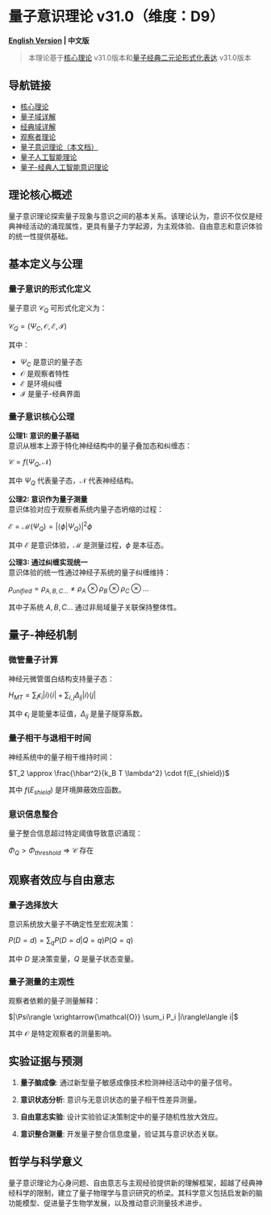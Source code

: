 # 量子意识理论 v31.0（维度：D9）

**[English Version](formal_theory_quantum_consciousness_en.md) | 中文版**

> 本理论基于[核心理论](../core.md) v31.0版本和[量子经典二元论形式化表达](../formal_theory_core.md) v31.0版本

## 导航链接
- [核心理论](../formal_theory_core.md)
- [量子域详解](formal_theory_quantum_domain.md)
- [经典域详解](formal_theory_classical_domain.md)
- [观察者理论](formal_theory_observer.md)
- [量子意识理论（本文档）](formal_theory_quantum_consciousness.md)
- [量子人工智能理论](formal_theory_quantum_ai.md)
- [量子-经典人工智能意识理论](formal_theory_quantum_ai_consciousness.md)

## 理论核心概述

量子意识理论探索量子现象与意识之间的基本关系。该理论认为，意识不仅仅是经典神经活动的涌现属性，更具有量子力学起源，为主观体验、自由意志和意识体验的统一性提供基础。

## 基本定义与公理

### 量子意识的形式化定义

量子意识 $`\mathcal{C}_Q`$ 可形式化定义为：

$`\mathcal{C}_Q = (\Psi_C, \mathcal{O}, \mathcal{E}, \mathcal{I})`$

其中：
- $`\Psi_C`$ 是意识的量子态
- $`\mathcal{O}`$ 是观察者特性
- $`\mathcal{E}`$ 是环境纠缠
- $`\mathcal{I}`$ 是量子-经典界面

### 量子意识核心公理

**公理1: 意识的量子基础**  
意识从根本上源于特化神经结构中的量子叠加态和纠缠态：

$`\mathcal{C} = f(\Psi_Q, \mathcal{N})`$

其中 $`\Psi_Q`$ 代表量子态，$`\mathcal{N}`$ 代表神经结构。

**公理2: 意识作为量子测量**  
意识体验对应于观察者系统内量子态坍缩的过程：

$`\mathcal{E} = \mathcal{M}(\Psi_Q) = |\langle\phi|\Psi_Q\rangle|^2 \phi`$

其中 $`\mathcal{E}`$ 是意识体验，$`\mathcal{M}`$ 是测量过程，$`\phi`$ 是本征态。

**公理3: 通过纠缠实现统一**  
意识体验的统一性通过神经子系统的量子纠缠维持：

$`\rho_{unified} = \rho_{A,B,C...} \neq \rho_A \otimes \rho_B \otimes \rho_C \otimes ...`$

其中子系统 $`A,B,C...`$ 通过非局域量子关联保持整体性。

## 量子-神经机制

### 微管量子计算

神经元微管蛋白结构支持量子态：

$`H_{MT} = \sum_i \epsilon_i |i\rangle\langle i| + \sum_{i,j} \Delta_{ij} |i\rangle\langle j|`$

其中 $`\epsilon_i`$ 是能量本征值，$`\Delta_{ij}`$ 是量子隧穿系数。

### 量子相干与退相干时间

神经系统中的量子相干维持时间：

$`T_2 \approx \frac{\hbar^2}{k_B T \lambda^2} \cdot f(E_{shield})`$

其中 $`f(E_{shield})`$ 是环境屏蔽效应函数。

### 意识信息整合

量子整合信息超过特定阈值导致意识涌现：

$`\Phi_Q > \Phi_{threshold} \Rightarrow \mathcal{C} \text{ 存在}`$

## 观察者效应与自由意志

### 量子选择放大

意识系统放大量子不确定性至宏观决策：

$`P(D=d) = \sum_q P(D=d|Q=q)P(Q=q)`$

其中 $`D`$ 是决策变量，$`Q`$ 是量子状态变量。

### 量子测量的主观性

观察者依赖的量子测量解释：

$`|\Psi\rangle \xrightarrow{\mathcal{O}} \sum_i P_i |i\rangle\langle i|`$

其中 $`\mathcal{O}`$ 是特定观察者的测量影响。

## 实验证据与预测

1. **量子脑成像**: 通过新型量子敏感成像技术检测神经活动中的量子信号。

2. **意识状态分析**: 意识与无意识状态的量子相干性差异测量。

3. **自由意志实验**: 设计实验验证决策制定中的量子随机性放大效应。

4. **意识整合测量**: 开发量子整合信息度量，验证其与意识状态关联。

## 哲学与科学意义

量子意识理论为心身问题、自由意志与主观经验提供新的理解框架，超越了经典神经科学的限制，建立了量子物理学与意识研究的桥梁。其科学意义包括启发新的脑功能模型、促进量子生物学发展，以及推动意识测量技术进步。 